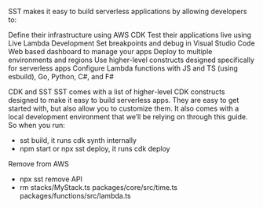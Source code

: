 SST makes it easy to build serverless applications by allowing developers to:

Define their infrastructure using AWS CDK
Test their applications live using Live Lambda Development
Set breakpoints and debug in Visual Studio Code
Web based dashboard to manage your apps
Deploy to multiple environments and regions
Use higher-level constructs designed specifically for serverless apps
Configure Lambda functions with JS and TS (using esbuild), Go, Python, C#, and F#

CDK and SST
SST comes with a list of higher-level CDK constructs designed to make it easy to build serverless apps. They are easy to get started with, but also allow you to customize them. It also comes with a local development environment that we’ll be relying on through this guide. So when you run:

- sst build, it runs cdk synth internally
- npm start or npx sst deploy, it runs cdk deploy

Remove from AWS
- npx sst remove API
- rm stacks/MyStack.ts packages/core/src/time.ts packages/functions/src/lambda.ts